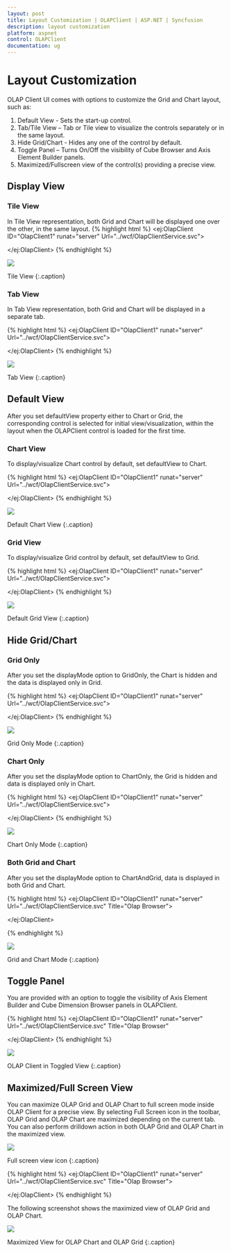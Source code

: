 ```yaml
---
layout: post
title: Layout Customization | OLAPClient | ASP.NET | Syncfusion
description: layout customization
platform: aspnet
control: OLAPClient
documentation: ug
---
```


# Layout Customization

OLAP Client UI comes with options to customize the Grid and Chart layout, such as:

1. Default View - Sets the start-up control. 
2. Tab/Tile View – Tab or Tile view to visualize the controls separately or in the same layout. 
3. Hide Grid/Chart - Hides any one of the control by default. 
4. Toggle Panel – Turns On/Off the visibility of Cube Browser and Axis Element Builder panels.  
5. Maximized/Fullscreen view of the control(s) providing a precise view.

## Display View

### Tile View

In Tile View representation, both Grid and Chart will be displayed one over the other, in the same layout. 
{% highlight html %}
<ej:OlapClient ID="OlapClient1" runat="server" Url="../wcf/OlapClientService.svc">

<DisplaySettings ControlPlacement="Tile" />

</ej:OlapClient>
{% endhighlight  %}

![](Layout-Customization_images/Layout-Customization_img1.png) 

Tile View
{:.caption}

### Tab View

In Tab View representation, both Grid and Chart will be displayed in a separate tab.

{% highlight html %}
<ej:OlapClient ID="OlapClient1" runat="server" Url="../wcf/OlapClientService.svc">

<DisplaySettings ControlPlacement="Tab" />

</ej:OlapClient>
{% endhighlight %}

![](Layout-Customization_images/Layout-Customization_img2.png) 

Tab View
{:.caption}

## Default View

After you set defaultView property either to Chart or Grid, the corresponding control is selected for initial view/visualization, within the layout when the OLAPClient control is loaded for the first time. 

### Chart View

To display/visualize Chart control by default, set defaultView to Chart.

{% highlight html %}
<ej:OlapClient ID="OlapClient1" runat="server" Url="../wcf/OlapClientService.svc">

<DisplaySettings DefaultView="Chart"/>

</ej:OlapClient>
{% endhighlight %}

![](Layout-Customization_images/Layout-Customization_img3.png) 

Default Chart View
{:.caption}

### Grid View

To display/visualize Grid control by default, set defaultView to Grid.

{% highlight html %}
<ej:OlapClient ID="OlapClient1" runat="server" Url="../wcf/OlapClientService.svc">

<DisplaySettings DefaultView="Grid"/>

</ej:OlapClient>
{% endhighlight  %}

![](Layout-Customization_images/Layout-Customization_img4.png) 

Default Grid View
{:.caption}

## Hide Grid/Chart

### Grid Only

After you set the displayMode option to GridOnly, the Chart is hidden and the data is displayed only in Grid.

{% highlight html %}
<ej:OlapClient ID="OlapClient1" runat="server" Url="../wcf/OlapClientService.svc">

<DisplaySettings Mode="GridOnly"/>

</ej:OlapClient>
{% endhighlight  %}

![](Layout-Customization_images/Layout-Customization_img5.png) 

Grid Only Mode
{:.caption}

### Chart Only

After you set the displayMode option to ChartOnly, the Grid is hidden and data is displayed only in Chart.

{% highlight html %}
<ej:OlapClient ID="OlapClient1" runat="server" Url="../wcf/OlapClientService.svc">

<DisplaySettings Mode="ChartOnly"/>

</ej:OlapClient>
{% endhighlight %}

![](Layout-Customization_images/Layout-Customization_img6.png) 

Chart Only Mode
{:.caption}

### Both Grid and Chart

After you set the displayMode option to ChartAndGrid, data is displayed in both Grid and Chart.

{% highlight html %}
<ej:OlapClient ID="OlapClient1" runat="server" Url="../wcf/OlapClientService.svc" Title="Olap Browser">

<DisplaySettings Mode="ChartAndGrid"/>

</ej:OlapClient>

{% endhighlight %}

![](Layout-Customization_images/Layout-Customization_img7.png) 

Grid and Chart Mode
{:.caption}

## Toggle Panel

You are provided with an option to toggle the visibility of Axis Element Builder and Cube Dimension Browser panels in OLAPClient.

{% highlight html %}
<ej:OlapClient ID="OlapClient1" runat="server" Url="../wcf/OlapClientService.svc" Title="Olap Browser"

<DisplaySettings EnableTogglePanel="true"/>

</ej:OlapClient>
{% endhighlight %}

![](Layout-Customization_images/Layout-Customization_img8.png) 

OLAP Client in Toggled View
{:.caption}

## Maximized/Full Screen View

You can maximize OLAP Grid and OLAP Chart to full screen mode inside OLAP Client for a precise view. By selecting Full Screen icon in the toolbar, OLAP Grid and OLAP Chart are maximized depending on the current tab. You can also perform drilldown action in both OLAP Grid and OLAP Chart in the maximized view.

![](Layout-Customization_images/Layout-Customization_img9.png) 

Full screen view icon
{:.caption}

{% highlight html %}
<ej:OlapClient ID="OlapClient1" runat="server" Url="../wcf/OlapClientService.svc" Title="Olap Browser">

<DisplaySettings EnableFullScreen="true"/>

</ej:OlapClient>
{% endhighlight  %}

The following screenshot shows the maximized view of OLAP Grid and OLAP Chart.

![](Layout-Customization_images/Layout-Customization_img10.png) 

Maximized View for OLAP Chart and OLAP Grid
{:.caption}


